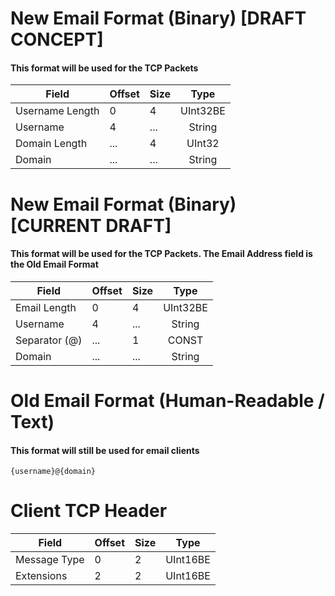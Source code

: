 # New Email Format (Binary) [DRAFT CONCEPT]
#### This format will be used for the TCP Packets
|      Field      | Offset | Size |   Type   |
| --------------- | ------ | ---- | :------: |
| Username Length | 0      | 4    | UInt32BE |
| Username        | 4      | ...  |  String  |
| Domain Length   | ...    | 4    |  UInt32  |
| Domain          | ...    | ...  |  String  |

# New Email Format (Binary) [CURRENT DRAFT]
#### This format will be used for the TCP Packets. The Email Address field is the Old Email Format
|      Field      | Offset | Size |   Type   |
| --------------- | ------ | ---- | :------: |
| Email Length    | 0      | 4    | UInt32BE |
| Username        | 4      | ...  |  String  |
| Separator (@)   | ...    | 1    |  CONST   |
| Domain          | ...    | ...  |  String  |

# Old Email Format (Human-Readable / Text)
#### This format will still be used for email clients
`{username}@{domain}`


# Client TCP Header
|     Field    | Offset | Size |   Type   |
| ------------ | ------ | ---- | :------: |
| Message Type | 0      | 2    | UInt16BE |
| Extensions   | 2      | 2    | UInt16BE |
